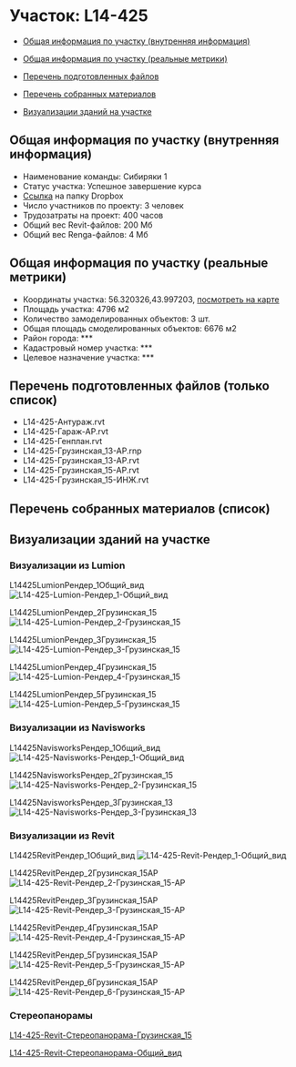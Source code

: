 # Участок: L14-425

* [Общая информация по участку (внутренняя информация)](#Chapter1)

* [Общая информация по участку (реальные метрики)](#Chapter2)

* [Перечень подготовленных файлов](#Chapter3)

* [Перечень собранных материалов](#Chapter4)

* [Визуализации зданий на участке](#Chapter5)

## <a id="Chapter1"></a> Общая информация по участку (внутренняя информация)
+ Наименование команды: Сибиряки 1
+ Статус участка: Успешное завершение курса
+ [Ссылка](https://www.dropbox.com/sh/wvvgv1nw1iqred9/AADSifJ1VrQ12cy4c8IsGbtBa/L14_425?dl=0) на папку Dropbox
+ Число участников по проекту: 3 человек
+ Трудозатраты на проект: 400 часов
+ Общий вес Revit-файлов: 200 Мб
+ Общий вес Renga-файлов: 4 Мб
## <a id="Chapter2"></a> Общая информация по участку (реальные метрики)
+ Координаты участка: 56.320326,43.997203, [посмотреть на карте](https://yandex.ru/maps/47/nizhny-novgorod/?ll=43.997203%2C56.320326&z=19)
+ Площадь участка: 4796 м2
+ Количество замоделированных объектов: 3 шт.
+ Общая площадь смоделированных объектов: 6676 м2
+ Район города: *** 
+ Кадастровый номер участка: *** 
+ Целевое назначение участка: *** 
## <a id="Chapter3"></a> Перечень подготовленных файлов (только список)
+ L14-425-Антураж.rvt
+ L14-425-Гараж-АР.rvt
+ L14-425-Генплан.rvt
+ L14-425-Грузинская_13-АР.rnp
+ L14-425-Грузинская_13-АР.rvt
+ L14-425-Грузинская_15-АР.rvt
+ L14-425-Грузинская_15-ИНЖ.rvt
## <a id="Chapter4"></a> Перечень собранных материалов (список)
## <a id="Chapter5"></a> Визуализации зданий на участке
### Визуализации из Lumion
L14425LumionРендер_1Общий_вид
![L14-425-Lumion-Рендер_1-Общий_вид](/Images/L14_425/L14-425-Lumion-Рендер_1-Общий_вид_Compressed.jpg)

L14425LumionРендер_2Грузинская_15
![L14-425-Lumion-Рендер_2-Грузинская_15](/Images/L14_425/L14-425-Lumion-Рендер_2-Грузинская_15_Compressed.jpg)

L14425LumionРендер_3Грузинская_15
![L14-425-Lumion-Рендер_3-Грузинская_15](/Images/L14_425/L14-425-Lumion-Рендер_3-Грузинская_15_Compressed.jpg)

L14425LumionРендер_4Грузинская_15
![L14-425-Lumion-Рендер_4-Грузинская_15](/Images/L14_425/L14-425-Lumion-Рендер_4-Грузинская_15_Compressed.jpg)

L14425LumionРендер_5Грузинская_15
![L14-425-Lumion-Рендер_5-Грузинская_15](/Images/L14_425/L14-425-Lumion-Рендер_5-Грузинская_15_Compressed.jpg)

### Визуализации из Navisworks
L14425NavisworksРендер_1Общий_вид
![L14-425-Navisworks-Рендер_1-Общий_вид](/Images/L14_425/L14-425-Navisworks-Рендер_1-Общий_вид_Compressed.jpg)

L14425NavisworksРендер_2Грузинская_15
![L14-425-Navisworks-Рендер_2-Грузинская_15](/Images/L14_425/L14-425-Navisworks-Рендер_2-Грузинская_15_Compressed.jpg)

L14425NavisworksРендер_3Грузинская_13
![L14-425-Navisworks-Рендер_3-Грузинская_13](/Images/L14_425/L14-425-Navisworks-Рендер_3-Грузинская_13_Compressed.jpg)

### Визуализации из Revit
L14425RevitРендер_1Общий_вид
![L14-425-Revit-Рендер_1-Общий_вид](/Images/L14_425/L14-425-Revit-Рендер_1-Общий_вид_Compressed.jpg)

L14425RevitРендер_2Грузинская_15АР
![L14-425-Revit-Рендер_2-Грузинская_15-АР](/Images/L14_425/L14-425-Revit-Рендер_2-Грузинская_15-АР_Compressed.jpg)

L14425RevitРендер_3Грузинская_15АР
![L14-425-Revit-Рендер_3-Грузинская_15-АР](/Images/L14_425/L14-425-Revit-Рендер_3-Грузинская_15-АР_Compressed.jpg)

L14425RevitРендер_4Грузинская_15АР
![L14-425-Revit-Рендер_4-Грузинская_15-АР](/Images/L14_425/L14-425-Revit-Рендер_4-Грузинская_15-АР_Compressed.jpg)

L14425RevitРендер_5Грузинская_15АР
![L14-425-Revit-Рендер_5-Грузинская_15-АР](/Images/L14_425/L14-425-Revit-Рендер_5-Грузинская_15-АР_Compressed.jpg)

L14425RevitРендер_6Грузинская_15АР
![L14-425-Revit-Рендер_6-Грузинская_15-АР](/Images/L14_425/L14-425-Revit-Рендер_6-Грузинская_15-АР_Compressed.jpg)

### Стереопанорамы
[L14-425-Revit-Стереопанорама-Грузинская_15](https://pano.autodesk.com/pano.html?url=jpgs/e979bd01-1fb4-4cf9-9b0c-78b52adf92ed&version=2)

[L14-425-Revit-Стереопанорама-Общий_вид ](https://pano.autodesk.com/pano.html?url=jpgs/bb53c1e6-5c60-4fa5-8631-2b7a5db269f2&version=2)

